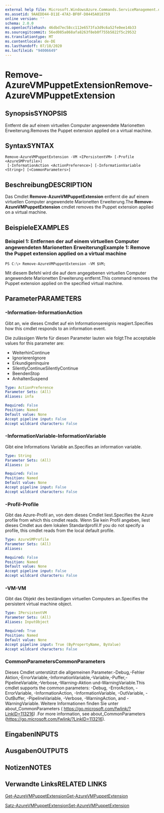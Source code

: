 ```yaml
---
external help file: Microsoft.WindowsAzure.Commands.ServiceManagement.dll-Help.xml
ms.assetid: 9AAEDD44-D11E-47A3-BF0F-D8445A018759
online version: ''
schema: 2.0.0
ms.openlocfilehash: 46dbd7ec58cc112e6573fa3d9c6a52fe0ee14b33
ms.sourcegitcommit: 56ed085a868afa8263f8eb0f755b5822f5c29532
ms.translationtype: MT
ms.contentlocale: de-DE
ms.lasthandoff: 07/18/2020
ms.locfileid: "94006649"
---
```

# <span data-ttu-id="aec38-101">Remove-AzureVMPuppetExtension</span><span class="sxs-lookup"><span data-stu-id="aec38-101">Remove-AzureVMPuppetExtension</span></span>

## <span data-ttu-id="aec38-102">Synopsis</span><span class="sxs-lookup"><span data-stu-id="aec38-102">SYNOPSIS</span></span>
<span data-ttu-id="aec38-103">Entfernt die auf einem virtuellen Computer angewendete Marionetten Erweiterung.</span><span class="sxs-lookup"><span data-stu-id="aec38-103">Removes the Puppet extension applied on a virtual machine.</span></span>

## <span data-ttu-id="aec38-104">Syntax</span><span class="sxs-lookup"><span data-stu-id="aec38-104">SYNTAX</span></span>

```
Remove-AzureVMPuppetExtension -VM <IPersistentVM> [-Profile <AzureSMProfile>]
 [-InformationAction <ActionPreference>] [-InformationVariable <String>] [<CommonParameters>]
```

## <span data-ttu-id="aec38-105">Beschreibung</span><span class="sxs-lookup"><span data-stu-id="aec38-105">DESCRIPTION</span></span>
<span data-ttu-id="aec38-106">Das Cmdlet **Remove-AzureVMPuppetExtension** entfernt die auf einem virtuellen Computer angewendete Marionetten Erweiterung.</span><span class="sxs-lookup"><span data-stu-id="aec38-106">The **Remove-AzureVMPuppetExtension** cmdlet removes the Puppet extension applied on a virtual machine.</span></span>

## <span data-ttu-id="aec38-107">Beispiele</span><span class="sxs-lookup"><span data-stu-id="aec38-107">EXAMPLES</span></span>

### <span data-ttu-id="aec38-108">Beispiel 1: Entfernen der auf einem virtuellen Computer angewendeten Marionetten Erweiterung</span><span class="sxs-lookup"><span data-stu-id="aec38-108">Example 1: Remove the Puppet extension applied on a virtual machine</span></span>
```
PS C:\> Remove-AzureVMPuppetExtension -VM $VM;
```

<span data-ttu-id="aec38-109">Mit diesem Befehl wird die auf dem angegebenen virtuellen Computer angewendete Marionetten Erweiterung entfernt.</span><span class="sxs-lookup"><span data-stu-id="aec38-109">This command removes the Puppet extension applied on the specified virtual machine.</span></span>

## <span data-ttu-id="aec38-110">Parameter</span><span class="sxs-lookup"><span data-stu-id="aec38-110">PARAMETERS</span></span>

### <span data-ttu-id="aec38-111">-Information</span><span class="sxs-lookup"><span data-stu-id="aec38-111">-InformationAction</span></span>
<span data-ttu-id="aec38-112">Gibt an, wie dieses Cmdlet auf ein Informationsereignis reagiert.</span><span class="sxs-lookup"><span data-stu-id="aec38-112">Specifies how this cmdlet responds to an information event.</span></span>

<span data-ttu-id="aec38-113">Die zulässigen Werte für diesen Parameter lauten wie folgt:</span><span class="sxs-lookup"><span data-stu-id="aec38-113">The acceptable values for this parameter are:</span></span>

- <span data-ttu-id="aec38-114">Weiterhin</span><span class="sxs-lookup"><span data-stu-id="aec38-114">Continue</span></span>
- <span data-ttu-id="aec38-115">Ignorieren</span><span class="sxs-lookup"><span data-stu-id="aec38-115">Ignore</span></span>
- <span data-ttu-id="aec38-116">Erkundigen</span><span class="sxs-lookup"><span data-stu-id="aec38-116">Inquire</span></span>
- <span data-ttu-id="aec38-117">SilentlyContinue</span><span class="sxs-lookup"><span data-stu-id="aec38-117">SilentlyContinue</span></span>
- <span data-ttu-id="aec38-118">Beenden</span><span class="sxs-lookup"><span data-stu-id="aec38-118">Stop</span></span>
- <span data-ttu-id="aec38-119">Anhalten</span><span class="sxs-lookup"><span data-stu-id="aec38-119">Suspend</span></span>

```yaml
Type: ActionPreference
Parameter Sets: (All)
Aliases: infa

Required: False
Position: Named
Default value: None
Accept pipeline input: False
Accept wildcard characters: False
```

### <span data-ttu-id="aec38-120">-InformationVariable</span><span class="sxs-lookup"><span data-stu-id="aec38-120">-InformationVariable</span></span>
<span data-ttu-id="aec38-121">Gibt eine Informations Variable an.</span><span class="sxs-lookup"><span data-stu-id="aec38-121">Specifies an information variable.</span></span>

```yaml
Type: String
Parameter Sets: (All)
Aliases: iv

Required: False
Position: Named
Default value: None
Accept pipeline input: False
Accept wildcard characters: False
```

### <span data-ttu-id="aec38-122">-Profil</span><span class="sxs-lookup"><span data-stu-id="aec38-122">-Profile</span></span>
<span data-ttu-id="aec38-123">Gibt das Azure-Profil an, von dem dieses Cmdlet liest.</span><span class="sxs-lookup"><span data-stu-id="aec38-123">Specifies the Azure profile from which this cmdlet reads.</span></span>
<span data-ttu-id="aec38-124">Wenn Sie kein Profil angeben, liest dieses Cmdlet aus dem lokalen Standardprofil.</span><span class="sxs-lookup"><span data-stu-id="aec38-124">If you do not specify a profile, this cmdlet reads from the local default profile.</span></span>

```yaml
Type: AzureSMProfile
Parameter Sets: (All)
Aliases: 

Required: False
Position: Named
Default value: None
Accept pipeline input: False
Accept wildcard characters: False
```

### <span data-ttu-id="aec38-125">-VM</span><span class="sxs-lookup"><span data-stu-id="aec38-125">-VM</span></span>
<span data-ttu-id="aec38-126">Gibt das Objekt des beständigen virtuellen Computers an.</span><span class="sxs-lookup"><span data-stu-id="aec38-126">Specifies the persistent virtual machine object.</span></span>

```yaml
Type: IPersistentVM
Parameter Sets: (All)
Aliases: InputObject

Required: True
Position: Named
Default value: None
Accept pipeline input: True (ByPropertyName, ByValue)
Accept wildcard characters: False
```

### <span data-ttu-id="aec38-127">CommonParameters</span><span class="sxs-lookup"><span data-stu-id="aec38-127">CommonParameters</span></span>
<span data-ttu-id="aec38-128">Dieses Cmdlet unterstützt die allgemeinen Parameter:-Debug,-Fehler Aktion,-ErrorVariable,-InformationVariable,-Variable,-Puffer,-PipelineVariable,-Verbose,-Warning-Aktion und-WarningVariable.</span><span class="sxs-lookup"><span data-stu-id="aec38-128">This cmdlet supports the common parameters: -Debug, -ErrorAction, -ErrorVariable, -InformationAction, -InformationVariable, -OutVariable, -OutBuffer, -PipelineVariable, -Verbose, -WarningAction, and -WarningVariable.</span></span> <span data-ttu-id="aec38-129">Weitere Informationen finden Sie unter about_CommonParameters ( https://go.microsoft.com/fwlink/?LinkID=113216) .</span><span class="sxs-lookup"><span data-stu-id="aec38-129">For more information, see about_CommonParameters (https://go.microsoft.com/fwlink/?LinkID=113216).</span></span>

## <span data-ttu-id="aec38-130">Eingaben</span><span class="sxs-lookup"><span data-stu-id="aec38-130">INPUTS</span></span>

## <span data-ttu-id="aec38-131">Ausgaben</span><span class="sxs-lookup"><span data-stu-id="aec38-131">OUTPUTS</span></span>

## <span data-ttu-id="aec38-132">Notizen</span><span class="sxs-lookup"><span data-stu-id="aec38-132">NOTES</span></span>

## <span data-ttu-id="aec38-133">Verwandte Links</span><span class="sxs-lookup"><span data-stu-id="aec38-133">RELATED LINKS</span></span>

[<span data-ttu-id="aec38-134">Get-AzureVMPuppetExtension</span><span class="sxs-lookup"><span data-stu-id="aec38-134">Get-AzureVMPuppetExtension</span></span>](./Get-AzureVMPuppetExtension.md)

[<span data-ttu-id="aec38-135">Satz-AzureVMPuppetExtension</span><span class="sxs-lookup"><span data-stu-id="aec38-135">Set-AzureVMPuppetExtension</span></span>](./Set-AzureVMPuppetExtension.md)


